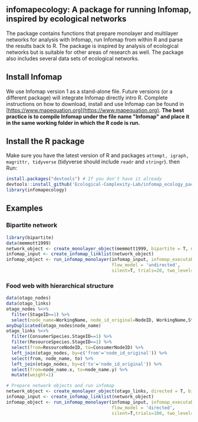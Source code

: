 ## infomapecology: A package for running Infomap, inspired by ecological networks

The package contains functions that prepare monolayer and multilayer networks
for analysis with Infomap, run Infomap from within R and parse the results
back to R. The package is inspired by analysis of ecological networks but is
suitable for other areas of research as well. The package also includes several data sets of ecological networks.

## Install Infomap
We use Infomap version 1 as a stand-alone file. Future versions (or a different
package) will integrate Infomap directly intro R. Complete instructions on how
to download, install and use Infomap can be found in
[https://www.mapequation.org](https://www.mapequation.org). **The best
practice is to compile Infomap under the file name "Infomap" and place it in the
same working folder in which the R code is run.**

## Install the R package
Make sure you have the latest version of R and packages `attempt, igraph, magrittr, tidyverse` (tidyverse should include `readr` and `stringr`). then Run:

```R
install.packages("devtools") # If you don't have it already
devtools::install_github('Ecological-Complexity-Lab/infomap_ecology_package')
library(infomapecology)
```

## Examples

### Bipartite network
```R
library(bipartite)
data(memmott1999)
network_object <- create_monolayer_object(memmott1999, bipartite = T, directed = F, group_names = c('A','P'))
infomap_input <- create_infomap_linklist(network_object)
infomap_object <- run_infomap_monolayer(infomap_input, infomap_executable='Infomap',
                                        flow_model = 'undirected',
                                        silent=T, trials=20, two_level=T, seed=123)
```

### Food web with hierarchical structure

```R
data(otago_nodes)
data(otago_links)
otago_nodes %<>%
  filter(StageID==1) %>%
  select(node_name=WorkingName, node_id_original=NodeID, WorkingName,StageID, everything())
anyDuplicated(otago_nodes$node_name)
otago_links %<>%
  filter(ConsumerSpecies.StageID==1) %>%
  filter(ResourceSpecies.StageID==1) %>%
  select(from=ResourceNodeID, to=ConsumerNodeID) %>%
  left_join(otago_nodes, by=c('from'='node_id_original')) %>%
  select(from, node_name, to) %>%
  left_join(otago_nodes, by=c('to'='node_id_original')) %>%
  select(from=node_name.x, to=node_name.y) %>%
  mutate(weight=1)

# Prepare network objects and run infomap
network_object <- create_monolayer_object(otago_links, directed = T, bipartite = F, node_metadata = otago_nodes)
infomap_input <- create_infomap_linklist(network_object)
infomap_object <- run_infomap_monolayer(infomap_input, infomap_executable='Infomap',
                                        flow_model = 'directed',
                                        silent=T,trials=100, two_level=F, seed=200952)
```


